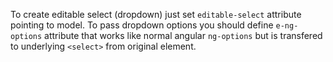 To create editable select (dropdown) just set `editable-select` attribute pointing to model.
To pass dropdown options you should define `e-ng-options` attribute
that works like normal angular `ng-options` but is transfered to underlying `<select>` from original element.
